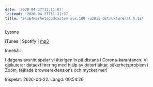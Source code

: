 ```yaml
---
date: '2020-04-27T11:11:07'
lastmod: '2020-04-27T11:11:07'
title: "S\xE4kerhetspodcasten avs.180 \u2013 Ostrukturerat V.18"
---
```

Lyssna

iTunes \| Spotify \| [mp3](http://traffic.libsyn.com/sakerhetspodcasten/2020-04-22_Sakerhetspodcasten_ostrukt.mp3)


Innehåll

I dagens avsnitt spelar vi återigen in på distans i Corona-karantänen. Vi diskuterar
dataexfiltrering med hjälp av datorfläktar, säkerhetsproblem i Zoom, fejkade browserextensions
och mycket mer!

Inspelat: 2020-04-22. Längd: 00:54:26.

